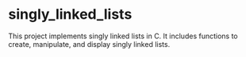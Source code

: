 # singly_linked_lists

This project implements singly linked lists in C. It includes functions to create, manipulate, and display singly linked lists.